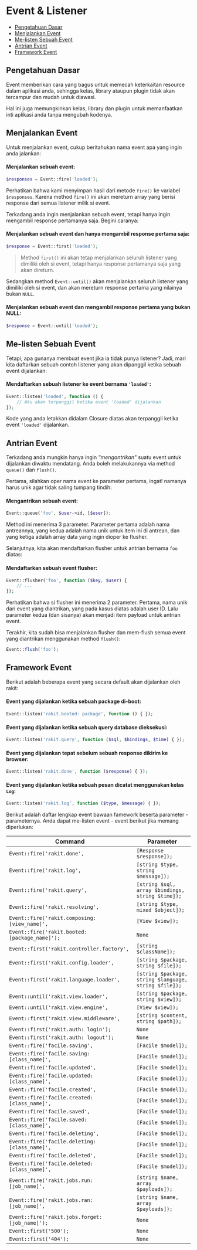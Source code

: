 # Event & Listener

<!-- MarkdownTOC autolink="true" autoanchor="true" levels="2,3" bracket="round" lowercase="only_ascii" -->

-   [Pengetahuan Dasar](#pengetahuan-dasar)
-   [Menjalankan Event](#menjalankan-event)
-   [Me-listen Sebuah Event](#me-listen-sebuah-event)
-   [Antrian Event](#antrian-event)
-   [Framework Event](#framework-event)

<!-- /MarkdownTOC -->

<a id="pengetahuan-dasar"></a>

## Pengetahuan Dasar

Event memberikan cara yang bagus untuk memecah keterkaitan resource dalam aplikasi anda,
sehingga kelas, library ataupun plugin tidak akan tercampur dan mudah untuk diawasi.

Hal ini juga memungkinkan kelas, library dan plugin untuk memanfaatkan inti aplikasi anda
tanpa mengubah kodenya.

<a id="menjalankan-event"></a>

## Menjalankan Event

Untuk menjalankan event, cukup beritahukan nama event apa yang ingin anda jalankan:

#### Menjalankan sebuah event:

```php
$responses = Event::fire('loaded');
```

Perhatikan bahwa kami menyimpan hasil dari metode `fire()` ke variabel `$responses`. Karena
method `fire()` ini akan mereturn array yang berisi response dari semua listener milik si event.

Terkadang anda ingin menjalankan sebuah event, tetapi hanya ingin mengambil response
pertamanya saja. Begini caranya:

#### Menjalankan sebuah event dan hanya mengambil response pertama saja:

```php
$response = Event::first('loaded');
```

> Method `first()` ini akan tetap menjalankan seluruh listener yang dimiliki oleh si event,
> tetapi hanya response pertamanya saja yang akan direturn.

Sedangkan method `Event::until()` akan menjalankan seluruh listener yang dimiliki oleh si event,
dan akan mereturn response pertama yang nilainya bukan `NULL`.

#### Menjalankan sebuah event dan mengambil response pertama yang bukan NULL:

```php
$response = Event::until('loaded');
```

<a id="me-listen-sebuah-event"></a>

## Me-listen Sebuah Event

Tetapi, apa gunanya membuat event jika ia tidak punya listener? Jadi, mari kita daftarkan
sebuah contoh listener yang akan dipanggil ketika sebuah event dijalankan:

#### Mendaftarkan sebuah listener ke event bernama `'loaded'`:

```php
Event::listen('loaded', function () {
    // Aku akan terpanggil ketika event 'loaded' dijalankan
});
```

Kode yang anda letakkan didalam Closure diatas akan terpanggil ketika event `'loaded'` dijalankan.

<a id="antrian-event"></a>

## Antrian Event

Terkadang anda mungkin hanya ingin _"mengantrikan"_ suatu event untuk dijalankan diwaktu mendatang.
Anda boleh melakukannya via method `queue()` dan `flush()`.

Pertama, silahkan oper nama event ke parameter pertama, ingat! namanya harus unik agar tidak
saling tumpang tindih:

#### Mengantrikan sebuah event:

```php
Event::queue('foo', $user->id, [$user]);
```

Method ini menerima 3 parameter. Parameter pertama adalah nama antreannya, yang kedua adalah nama
unik untuk item ini di antrean, dan yang ketiga adalah array data yang ingin dioper ke flusher.

Selanjutnya, kita akan mendaftarkan flusher untuk antrian bernama `foo` diatas:

#### Mendaftarkan sebuah event flusher:

```php
Event::flusher('foo', function ($key, $user) {
    // ...
});
```

Perhatikan bahwa si flusher ini menerima 2 parameter. Pertama, nama unik dari event
yang diantrikan, yang pada kasus diatas adalah user ID. Lalu parameter kedua (dan sisanya)
akan menjadi item payload untuk antrian event.

Terakhir, kita sudah bisa menjalankan flusher dan mem-flush semua event yang diantrikan
menggunakan method `flush()`:

```php
Event::flush('foo');
```

<a id="framework-event"></a>

## Framework Event

Berikut adalah beberapa event yang secara default akan dijalankan oleh rakit:

#### Event yang dijalankan ketika sebuah package di-boot:

```php
Event::listen('rakit.booted: package', function () { });
```

#### Event yang dijalankan ketika sebuah query database dieksekusi:

```php
Event::listen('rakit.query', function ($sql, $bindings, $time) { });
```

#### Event yang dijalankan tepat sebelum sebuah response dikirim ke browser:

```php
Event::listen('rakit.done', function ($response) { });
```

#### Event yang dijalankan ketika sebuah pesan dicatat menggunakan kelas `Log`:

```php
Event::listen('rakit.log', function ($type, $message) { });
```

Berikut adalah daftar lengkap event bawaan famework beserta parameter - parameternya.
Anda dapat me-listen event - event berikut jika memang diperlukan:

| Command                                         | Parameter                                             |
| ----------------------------------------------- | ----------------------------------------------------- |
| `Event::fire('rakit.done',`                     | `[Response $response]);`                              |
| `Event::fire('rakit.log',`                      | `[string $type, string $message]);`                   |
| `Event::fire('rakit.query',`                    | `[string $sql, array $bindings, string $time]);`      |
| `Event::fire('rakit.resolving',`                | `[string $type, mixed $object]);`                     |
| `Event::fire('rakit.composing: [view_name]',`   | `[View $view]);`                                      |
| `Event::fire('rakit.booted: [package_name]');`  | `None`                                                |
| `Event::first('rakit.controller.factory',`      | `[string $className]);`                               |
| `Event::first('rakit.config.loader',`           | `[string $package, string $file]);`                   |
| `Event::first('rakit.language.loader',`         | `[string $package, string $language, string $file]);` |
| `Event::until('rakit.view.loader',`             | `[string $package, string $view]);`                   |
| `Event::until('rakit.view.engine',`             | `[View $view]);`                                      |
| `Event::first('rakit.view.middleware',`         | `[string $content, string $path]);`                   |
| `Event::first('rakit.auth: login');`            | `None`                                                |
| `Event::first('rakit.auth: logout');`           | `None`                                                |
| `Event::fire('facile.saving',`                  | `[Facile $model]);`                                   |
| `Event::fire('facile.saving: [class_name]',`    | `[Facile $model]);`                                   |
| `Event::fire('facile.updated',`                 | `[Facile $model]);`                                   |
| `Event::fire('facile.updated: [class_name]',`   | `[Facile $model]);`                                   |
| `Event::fire('facile.created',`                 | `[Facile $model]);`                                   |
| `Event::fire('facile.created: [class_name]',`   | `[Facile $model]);`                                   |
| `Event::fire('facile.saved',`                   | `[Facile $model]);`                                   |
| `Event::fire('facile.saved: [class_name]',`     | `[Facile $model]);`                                   |
| `Event::fire('facile.deleting',`                | `[Facile $model]);`                                   |
| `Event::fire('facile.deleting: [class_name]',`  | `[Facile $model]);`                                   |
| `Event::fire('facile.deleted',`                 | `[Facile $model]);`                                   |
| `Event::fire('facile.deleted: [class_name]',`   | `[Facile $model]);`                                   |
| `Event::fire('rakit.jobs.run: [job_name]',`     | `[string $name, array $payloads]);`                   |
| `Event::fire('rakit.jobs.ran: [job_name]',`     | `[string $name, array $payloads]);`                   |
| `Event::fire('rakit.jobs.forget: [job_name]');` | `None`                                                |
| `Event::first('500');`                          | `None`                                                |
| `Event::first('404');`                          | `None`                                                |
